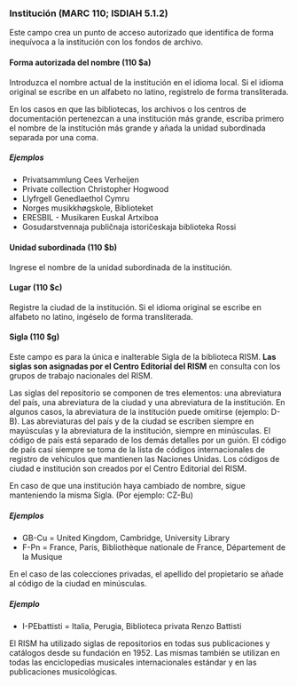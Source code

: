 ### Institución (MARC 110; ISDIAH 5.1.2)
Este campo crea un punto de acceso autorizado que identifica de forma inequívoca a la institución con los fondos de archivo.

#### Forma autorizada del nombre (110 $a)
Introduzca el nombre actual de la institución en el idioma local. Si el idioma original se escribe en un alfabeto no latino, regístrelo de forma transliterada.

En los casos en que las bibliotecas, los archivos o los centros de documentación pertenezcan a una institución más grande, escriba primero el nombre de la institución más grande y añada la unidad subordinada separada por una coma.  

##### Ejemplos
- Privatsammlung Cees Verheijen
- Private collection Christopher Hogwood
- Llyfrgell Genedlaethol Cymru
- Norges musikkhøgskole, Biblioteket
- ERESBIL - Musikaren Euskal Artxiboa
- Gosudarstvennaja publičnaja istoričeskaja biblioteka Rossi

#### Unidad subordinada (110 $b)
Ingrese el nombre de la unidad subordinada de la institución.

#### Lugar (110 $c)
Registre la ciudad de la institución. Si el idioma original se escribe en alfabeto no latino, ingéselo de forma transliterada.

#### Sigla (110 $g)
Este campo es para la única e inalterable Sigla de la biblioteca RISM. **Las siglas son asignadas por el Centro Editorial del RISM** en consulta con los grupos de trabajo nacionales del RISM.

Las siglas del repositorio se componen de tres elementos: una abreviatura del país, una abreviatura de la ciudad y una abreviatura de la institución. En algunos casos, la abreviatura de la institución puede omitirse (ejemplo: D-B). Las abreviaturas del país y de la ciudad se escriben siempre en mayúsculas y la abreviatura de la institución, siempre en minúsculas.  El código de país está separado de los demás detalles por un guión. El código de país casi siempre se toma de la lista de códigos internacionales de registro de vehículos que mantienen las Naciones Unidas. Los códigos de ciudad e institución son creados por el Centro Editorial del RISM.

En caso de que una institución haya cambiado de nombre, sigue manteniendo la misma Sigla. (Por ejemplo: CZ-Bu)

##### Ejemplos
- GB-Cu = United Kingdom, Cambridge, University Library
- F-Pn = France, Paris, Bibliothèque nationale de France, Département de la Musique

En el caso de las colecciones privadas, el apellido del propietario se añade al código de la ciudad en minúsculas.

##### Ejemplo  
- I-PEbattisti = Italia, Perugia, Biblioteca privata Renzo Battisti

El RISM ha utilizado siglas de repositorios en todas sus publicaciones y catálogos desde su fundación en 1952. Las mismas también se utilizan en todas las enciclopedias musicales internacionales estándar y en las publicaciones musicológicas.
